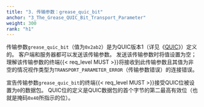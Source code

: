 ```yaml
---
title: "3. 传输参数：grease_quic_bit"
anchor: "3_The_Grease_QUIC_Bit_Transport_Parameter"
weight: 300
rank: "h1"
---
```


传输参数`grease_quic_bit`（值为`0x2ab2`）是为QUIC版本1（详见《[QUIC](../RFC9000_Chinese_Simplified)》）定义的。
客户端和服务器都可以发送该传输参数。
发送该传输参数时将值设置为空；理解该传输参数的终端{{< req_level MUST >}}将接收到此传输参数且其值为非空的情况视作类型为`TRANSPORT_PARAMETER_ERROR`（传输参数错误）的连接错误。

宣告传输参数`grease_quic_bit`的终端{{< req_level MUST >}}接受QUIC位被设置为`0`的数据包。
QUIC位的定义是QUIC数据包的首个字节的第二最高有效位（也就是掩码`0x40`所指示的位）。

